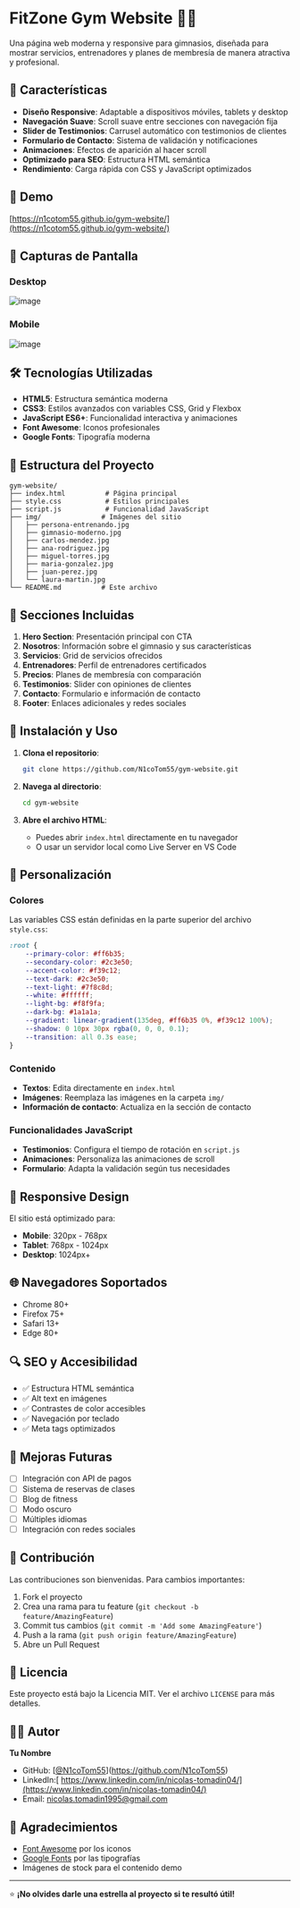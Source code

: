 # FitZone Gym Website 🏋️‍♀️

Una página web moderna y responsive para gimnasios, diseñada para mostrar servicios, entrenadores y planes de membresía de manera atractiva y profesional.

## 🌟 Características

- **Diseño Responsive**: Adaptable a dispositivos móviles, tablets y desktop
- **Navegación Suave**: Scroll suave entre secciones con navegación fija
- **Slider de Testimonios**: Carrusel automático con testimonios de clientes
- **Formulario de Contacto**: Sistema de validación y notificaciones
- **Animaciones**: Efectos de aparición al hacer scroll
- **Optimizado para SEO**: Estructura HTML semántica
- **Rendimiento**: Carga rápida con CSS y JavaScript optimizados

## 🚀 Demo

[https://n1cotom55.github.io/gym-website/](https://n1cotom55.github.io/gym-website/)

## 📱 Capturas de Pantalla

### Desktop
![image](https://github.com/user-attachments/assets/5424f8c9-c1d9-435e-ad62-ac56ac1f6fe4)


### Mobile
![image](https://github.com/user-attachments/assets/50727b94-7e1e-4fe6-a848-4032f3787f31)


## 🛠️ Tecnologías Utilizadas

- **HTML5**: Estructura semántica moderna
- **CSS3**: Estilos avanzados con variables CSS, Grid y Flexbox
- **JavaScript ES6+**: Funcionalidad interactiva y animaciones
- **Font Awesome**: Iconos profesionales
- **Google Fonts**: Tipografía moderna

## 📂 Estructura del Proyecto

```
gym-website/
├── index.html          # Página principal
├── style.css           # Estilos principales
├── script.js           # Funcionalidad JavaScript
├── img/               # Imágenes del sitio
│   ├── persona-entrenando.jpg
│   ├── gimnasio-moderno.jpg
│   ├── carlos-mendez.jpg
│   ├── ana-rodriguez.jpg
│   ├── miguel-torres.jpg
│   ├── maria-gonzalez.jpg
│   ├── juan-perez.jpg
│   └── laura-martin.jpg
└── README.md          # Este archivo
```

## 🎨 Secciones Incluidas

1. **Hero Section**: Presentación principal con CTA
2. **Nosotros**: Información sobre el gimnasio y sus características
3. **Servicios**: Grid de servicios ofrecidos
4. **Entrenadores**: Perfil de entrenadores certificados
5. **Precios**: Planes de membresía con comparación
6. **Testimonios**: Slider con opiniones de clientes
7. **Contacto**: Formulario e información de contacto
8. **Footer**: Enlaces adicionales y redes sociales

## 🔧 Instalación y Uso

1. **Clona el repositorio**:
   ```bash
   git clone https://github.com/N1coTom55/gym-website.git
   ```

2. **Navega al directorio**:
   ```bash
   cd gym-website
   ```

3. **Abre el archivo HTML**:
   - Puedes abrir `index.html` directamente en tu navegador
   - O usar un servidor local como Live Server en VS Code

## 🎯 Personalización

### Colores
Las variables CSS están definidas en la parte superior del archivo `style.css`:

```css
:root {
    --primary-color: #ff6b35;
    --secondary-color: #2c3e50;
    --accent-color: #f39c12;
    --text-dark: #2c3e50;
    --text-light: #7f8c8d;
    --white: #ffffff;
    --light-bg: #f8f9fa;
    --dark-bg: #1a1a1a;
    --gradient: linear-gradient(135deg, #ff6b35 0%, #f39c12 100%);
    --shadow: 0 10px 30px rgba(0, 0, 0, 0.1);
    --transition: all 0.3s ease;
}
```

### Contenido
- **Textos**: Edita directamente en `index.html`
- **Imágenes**: Reemplaza las imágenes en la carpeta `img/`
- **Información de contacto**: Actualiza en la sección de contacto

### Funcionalidades JavaScript
- **Testimonios**: Configura el tiempo de rotación en `script.js`
- **Animaciones**: Personaliza las animaciones de scroll
- **Formulario**: Adapta la validación según tus necesidades

## 📱 Responsive Design

El sitio está optimizado para:
- **Mobile**: 320px - 768px
- **Tablet**: 768px - 1024px
- **Desktop**: 1024px+

## 🌐 Navegadores Soportados

- Chrome 80+
- Firefox 75+
- Safari 13+
- Edge 80+

## 🔍 SEO y Accesibilidad

- ✅ Estructura HTML semántica
- ✅ Alt text en imágenes
- ✅ Contrastes de color accesibles
- ✅ Navegación por teclado
- ✅ Meta tags optimizados

## 🚀 Mejoras Futuras

- [ ] Integración con API de pagos
- [ ] Sistema de reservas de clases
- [ ] Blog de fitness
- [ ] Modo oscuro
- [ ] Múltiples idiomas
- [ ] Integración con redes sociales

## 🤝 Contribución

Las contribuciones son bienvenidas. Para cambios importantes:

1. Fork el proyecto
2. Crea una rama para tu feature (`git checkout -b feature/AmazingFeature`)
3. Commit tus cambios (`git commit -m 'Add some AmazingFeature'`)
4. Push a la rama (`git push origin feature/AmazingFeature`)
5. Abre un Pull Request

## 📝 Licencia

Este proyecto está bajo la Licencia MIT. Ver el archivo `LICENSE` para más detalles.

## 👨‍💻 Autor

**Tu Nombre**
- GitHub: [[@N1coTom55](https://github.com/N1coTom55)](https://github.com/N1coTom55)
- LinkedIn:[ https://www.linkedin.com/in/nicolas-tomadin04/](https://www.linkedin.com/in/nicolas-tomadin04/)
- Email: nicolas.tomadin1995@gmail.com

## 🙏 Agradecimientos

- [Font Awesome](https://fontawesome.com/) por los iconos
- [Google Fonts](https://fonts.google.com/) por las tipografías
- Imágenes de stock para el contenido demo

---

⭐ **¡No olvides darle una estrella al proyecto si te resultó útil!**
